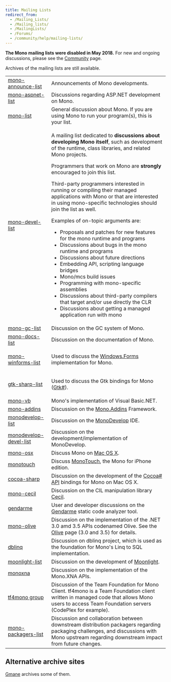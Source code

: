```yaml
---
title: Mailing Lists
redirect_from:
  - /Mailing_Lists/
  - /Mailing_lists/
  - /MailingLists/
  - /Forums/
  - /community/help/mailing-lists/
---
```


<p><strong>The Mono mailing lists were disabled in May 2018.</strong> For new and ongoing discussions, please see the <a href="/community/">Community</a> page.</p>

Archives of the mailing lists are still available.

<table>
<tbody>
<tr>
  <td><a href="https://lists.dot.net/pipermail/mono-announce-list/">mono-announce-list</a></td>
  <td>Announcements of Mono developments.</td>
</tr>
<tr>
  <td><a href="https://lists.dot.net/pipermail/mono-aspnet-list/">mono-aspnet-list</a></td>
  <td>Discussions regarding ASP.NET development on Mono.</td>
</tr>
<tr>
  <td><a href="https://lists.dot.net/pipermail/mono-list/">mono-list</a></td>
  <td>General discussion about Mono. If you are using Mono to run your program(s), this is your list.</td>
</tr>
<tr>
  <td><a href="https://lists.dot.net/pipermail/mono-devel-list/">mono-devel-list</a></td>
  <td>
    <p>A mailing list dedicated to <strong>discussions about developing Mono itself</strong>, such as development of the runtime, class libraries, and related Mono projects.</p>
    <p>Programmers that work on Mono are <strong>strongly</strong> encouraged to join this list.</p>
    <p>Third-party programmers interested in running or compiling their managed applications with Mono or that are interested in using mono-specific technologies should join the list as well.</p>
    <p>Examples of on-topic arguments are:</p>
    <ul>
    <li>Proposals and patches for new features for the mono runtime and programs</li>
    <li>Discussions about bugs in the mono runtime and programs</li>
    <li>Discussions about future directions</li>
    <li>Embedding API, scripting language bridges</li>
    <li>Mono/mcs build issues</li>
    <li>Programming with mono-specific assemblies</li>
    <li>Discussions about third-party compilers that target and/or use directly the CLR</li>
    <li>Discussions about getting a managed application run with mono</li>
    </ul>
  </td>
</tr>
<tr>
  <td><a href="https://lists.dot.net/pipermail/mono-gc-list/">mono-gc-list</a></td>
  <td>Discussion on the GC system of Mono.</td>
</tr>
<tr>
  <td><a href="https://lists.dot.net/pipermail/mono-docs-list/">mono-docs-list</a></td>
  <td>Discussion on the documentation of Mono.</td>
</tr>
<tr>
  <td><a href="https://lists.dot.net/pipermail/mono-winforms-list/">mono-winforms-list</a></td>
  <td><p>Used to discuss the <a href="/docs/gui/winforms/">Windows.Forms</a> implementation for Mono.</p></td>
</tr>
<tr>
  <td><a href="https://lists.dot.net/pipermail/gtk-sharp-list/">gtk-sharp-list</a></td>
  <td><p>Used to discuss the Gtk bindings for Mono (<a href="/docs/gui/gtksharp/">Gtk#</a>).</p></td>
</tr>
<tr>
  <td><a href="https://lists.dot.net/pipermail/mono-vb/">mono-vb</a></td>
  <td>Mono's implementation of Visual Basic.NET.</td>
</tr>
<tr>
  <td><a href="https://groups.google.com/forum/#!forum/mono-addins">mono-addins</a></td>
  <td>Discussion on the <a href="/archived/monoaddins" title="Mono.Addins">Mono.Addins</a> Framework.</td>
</tr>
<tr>
  <td><a href="https://lists.dot.net/pipermail/monodevelop-list/">monodevelop-list</a></td>
  <td>Discussion on the <a href="/archived/monodevelop" title="MonoDevelop">MonoDevelop</a> IDE.</td>
</tr>
<tr>
  <td><a href="https://lists.dot.net/pipermail/monodevelop-devel-list/">monodevelop-devel-list</a></td>
  <td>Discussion on the development/implementation of MonoDevelop.</td>
</tr>
<tr>
  <td><a href="https://lists.dot.net/pipermail/mono-osx/">mono-osx</a></td>
  <td>Discuss Mono on <a href="/docs/about-mono/supported-platforms/macos/" title="Mono:OSX">Mac OS X</a>.</td>
</tr>
<tr>
  <td><a href="https://lists.dot.net/pipermail/monotouch/">monotouch</a></td>
  <td>Discuss <a href="https://www.xamarin.com/">MonoTouch</a>, the Mono for iPhone edition.</td>
</tr>
<tr>
  <td><a href="https://lists.dot.net/pipermail/cocoa-sharp/">cocoa-sharp</a></td>
  <td>Discussion on the development of the <a href="/docs/tools+libraries/libraries/monomac/">Cocoa# API</a> bindings for Mono on Mac OS X.</td>
</tr>
<tr>
  <td><a href="https://groups.google.com/forum/#!forum/mono-cecil">mono-cecil</a></td>
  <td>Discussion on the CIL manipulation library <a href="/docs/tools+libraries/libraries/Mono.Cecil/">Cecil</a>.</td>
</tr>
<tr>
  <td><a href="https://groups.google.com/forum/#!forum/gendarme">gendarme</a></td>
  <td>User and developer discussions on the <a href="/docs/tools+libraries/tools/gendarme/">Gendarme</a> static code analyzer tool.</td>
</tr>
<tr>
  <td><a href="http://groups.google.com/group/mono-olive/">mono-olive</a></td>
  <td>Discussion on the implementation of the .NET 3.0 amd 3.5 APIs codenamed Olive. See the <a href="/archived/olive" title="Olive">Olive</a> page (3.0 and 3.5) for details.</td>
</tr>
<tr>
  <td><a href="https://groups.google.com/forum/#!forum/dblinq">dblinq</a></td>
  <td>Discussion on dblinq project, which is used as the foundation for Mono's Linq to SQL implementation.</td>
</tr>
<tr>
  <td><a href="https://lists.dot.net/pipermail/moonlight-list/">moonlight-list</a></td>
  <td>Discussion on the development of <a href="/docs/web/moonlight/">Moonlight</a>.</td>
</tr>
<tr>
  <td><a href="https://groups.google.com/forum/#!forum/monoxna">monoxna</a></td>
  <td>Discussion on the implementation of the Mono.XNA APIs.</td>
</tr>
<tr>
  <td><a href="https://groups.google.com/forum/#!forum/tf4mono">tf4mono group</a></td>
  <td>Discussion of the Team Foundation for Mono Client. tf4mono is a Team Foundation client written in managed code that allows Mono users to access Team Foundation servers (CodePlex for example).</td>
</tr>
<tr>
  <td><a href="https://lists.dot.net/pipermail/mono-packagers-list/">mono-packagers-list</a></td>
  <td>Discussion and collaboration between downstream distribution packagers regarding packaging challenges, and discussions with Mono upstream regarding downstream impact from future changes.</td>
</tr>
</tbody>
</table>

Alternative archive sites
-------------------------

[Gmane](http://dir.gmane.org/index.php?prefix=gmane.comp.gnome.mono) archives some of them.
